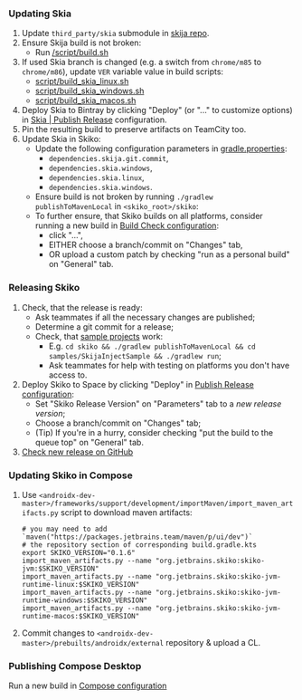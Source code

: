 ### Updating Skia

1. Update `third_party/skia` submodule in [skija repo](https://github.com/JetBrains/skija).
2. Ensure Skija build is not broken:
    * Run [<skija root>/script/build.sh](https://github.com/JetBrains/skija/blob/master/script/build.sh) 
3. If used Skia branch is changed (e.g. a switch from `chrome/m85` to `chrome/m86`), update `VER` variable value in build scripts:
    * [script/build_skia_linux.sh](https://github.com/JetBrains/skija/blob/master/script/build_skia_linux.sh)
    * [script/build_skia_windows.sh](https://github.com/JetBrains/skija/blob/master/script/build_skia_windows.sh) 
    * [script/build_skia_macos.sh](https://github.com/JetBrains/skija/blob/master/script/build_skia_macos.sh)
4. Deploy Skia to Bintray by clicking "Deploy" (or "..." to customize options) in 
[Skia | Publish Release](https://teamcity.jetbrains.com/buildConfiguration/JetBrainsPublicProjects_Compose_Skia_PublishRelease) 
configuration.
5. Pin the resulting build to preserve artifacts on TeamCity too.
6. Update Skia in Skiko:
    * Update the following configuration parameters in 
    [gradle.properties](https://github.com/JetBrains/skiko/blob/master/skiko/gradle.properties):
        * `dependencies.skija.git.commit`, 
        * `dependencies.skia.windows`, 
        * `dependencies.skia.linux`, 
        * `dependencies.skia.windows`. 
    * Ensure build is not broken by running `./gradlew publishToMavenLocal` in `<skiko_root>/skiko`:
    * To further ensure, that Skiko builds on all platforms, consider running a new build in 
        [Build Check configuration](https://teamcity.jetbrains.com/buildConfiguration/JetBrainsPublicProjects_Compose_Skiko_BuildCheckManualTrigger):
        * click "...",
        * EITHER choose a branch/commit on "Changes" tab, 
        * OR upload a custom patch by checking "run as a personal build" on "General" tab.     
            
### Releasing Skiko

1. Check, that the release is ready:
    * Ask teammates if all the necessary changes are published;
    * Determine a git commit for a release;
    * Check, that [sample projects](https://github.com/JetBrains/skiko/tree/master/samples) work:
        * E.g. `cd skiko && ./gradlew publishToMavenLocal && cd samples/SkijaInjectSample && ./gradlew run`;
        * Ask teammates for help with testing on platforms you don't have access to.
2. Deploy Skiko to Space by clicking "Deploy" in [Publish Release configuration](https://teamcity.jetbrains.com/buildConfiguration/JetBrainsPublicProjects_Compose_Skiko_PublishRelease):
    * Set "Skiko Release Version" on "Parameters" tab to a *new release version*;
    * Choose a branch/commit on "Changes" tab;
    * (Tip) If you're in a hurry, consider checking "put the build to the queue top" on "General" tab.
3. [Check new release on GitHub](https://github.com/JetBrains/skiko/releases)

### Updating Skiko in Compose

1. Use `<androidx-dev-master>/frameworks/support/development/importMaven/import_maven_artifacts.py` script 
to download maven artifacts:
    ```
    # you may need to add `maven("https://packages.jetbrains.team/maven/p/ui/dev")` 
    # the repository section of corresponding build.gradle.kts
    export SKIKO_VERSION="0.1.6"
    import_maven_artifacts.py --name "org.jetbrains.skiko:skiko-jvm:$SKIKO_VERSION"
    import_maven_artifacts.py --name "org.jetbrains.skiko:skiko-jvm-runtime-linux:$SKIKO_VERSION"
    import_maven_artifacts.py --name "org.jetbrains.skiko:skiko-jvm-runtime-windows:$SKIKO_VERSION"
    import_maven_artifacts.py --name "org.jetbrains.skiko:skiko-jvm-runtime-macos:$SKIKO_VERSION"
    ```
2. Commit changes to `<androidx-dev-master>/prebuilts/androidx/external` repository & upload a CL. 

### Publishing Compose Desktop

Run a new build in [Compose configuration](https://teamcity.jetbrains.com/buildConfiguration/JetBrainsPublicProjects_Skija_JetpackComposeMpp_Dev)
